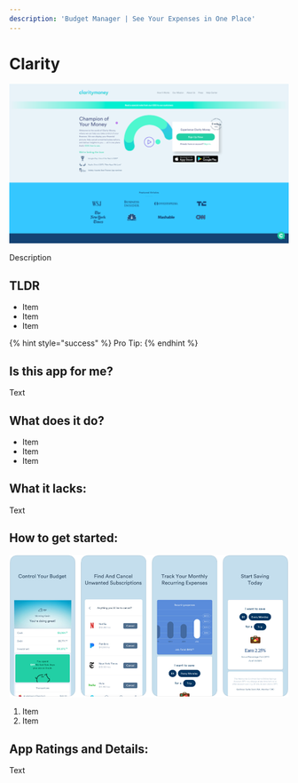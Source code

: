```yaml
---
description: 'Budget Manager | See Your Expenses in One Place‎'
---
```


# Clarity

![Clarity Website](images/clarity-web.png)

Description

## TLDR

* Item
* Item
* Item

{% hint style="success" %}
Pro Tip:
{% endhint %}

## Is this app for me?

Text


## What does it do?

* Item
* Item
* Item

## What it lacks:

Text

## How to get started:

![Clarity App](images/clarity-app.png)

1. Item
2. Item

## App Ratings and Details:

Text
